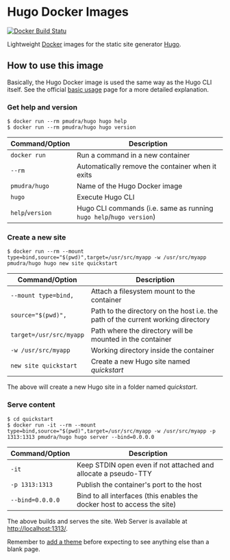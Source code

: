 # Hugo Docker Images

[![Docker Build Statu](https://img.shields.io/docker/build/pmudra/hugo.svg)](https://hub.docker.com/r/pmudra/hugo/)

Lightweight [Docker](https://www.docker.com/) images for the static site generator [Hugo](https://gohugo.io/).

## How to use this image

Basically, the Hugo Docker image is used the same way as the Hugo CLI itself.
See the official [basic usage](https://gohugo.io/getting-started/usage/) page for a more detailed explanation.

### Get help and version

```
$ docker run --rm pmudra/hugo hugo help
$ docker run --rm pmudra/hugo hugo version
```

Command/Option   | Description
-----------------|------------
`docker run`     | Run a command in a new container
`--rm`           | Automatically remove the container when it exits
`pmudra/hugo`    | Name of the Hugo Docker image
`hugo`           | Execute Hugo CLI
`help`/`version` | Hugo CLI commands (i.e. same as running `hugo help`/`hugo version`)

### Create a new site

```
$ docker run --rm --mount type=bind,source="$(pwd)",target=/usr/src/myapp -w /usr/src/myapp pmudra/hugo hugo new site quickstart
```

Command/Option          | Description
------------------------|------------
`--mount type=bind,`    | Attach a filesystem mount to the container
`source="$(pwd)",`      | Path to the directory on the host i.e. the path of the current working directory
`target=/usr/src/myapp` | Path where the directory will be mounted in the container
`-w /usr/src/myapp`     | Working directory inside the container
`new site quickstart`   | Create a new Hugo site named *quickstart*

The above will create a new Hugo site in a folder named *quickstart*. 

### Serve content

```
$ cd quickstart
$ docker run -it --rm --mount type=bind,source="$(pwd)",target=/usr/src/myapp -w /usr/src/myapp -p 1313:1313 pmudra/hugo hugo server --bind=0.0.0.0
```

Command/Option   | Description
-----------------|------------
`-it`            | Keep STDIN open even if not attached and allocate a pseudo-TTY
`-p 1313:1313`   | Publish the container's port to the host
`--bind=0.0.0.0` | Bind to all interfaces (this enables the docker host to access the site)

The above builds and serves the site.
Web Server is available at [http://localhost:1313/](http://localhost:1313/).

Remember to [add a theme](https://gohugo.io/getting-started/quick-start/#step-3-add-a-theme) before expecting to see anything else than a blank page.
